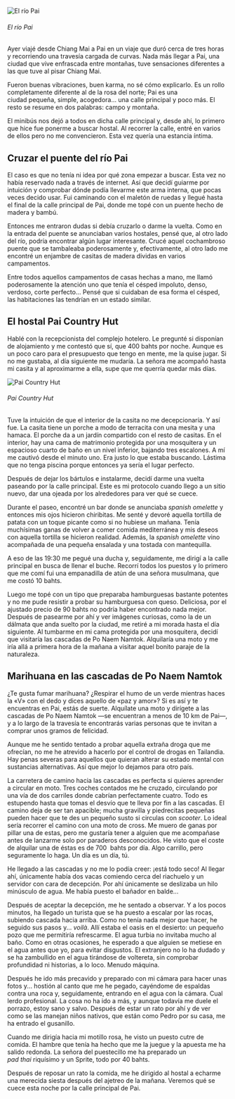 ![El río Pai](https://lh3.googleusercontent.com/7dO5-GLFCSELvpxFy69E2BqQDVk1BUkzOaNSOwUcYP4P3hnzRNJChcy_xdgb0MYaEDMI0Dr_XwHep-YaSxT5mpAbOmcubKGOnziTi9T4WzDyD65RZLynplkkzU7wQuSuljWUQbVIEqASMmj1pTlDcpIWxVJo42WtFFmwaEs-71CchfwU9v0gElF1YbPYrivHgeV-d9s_sjl8yX-dm_JlvtyEv09L82gwnV4c02jPYJ9fpWmWrjbqR-GQNhIkJN3hOVoqQNwVKXiiViUsggZOZxBgbhkZBHhb03xWZ5iIYD8X1ODEMgyHFHNGGMLg5qcxpZPe-aeetokwPfCju1QA9LB5tQPjrl3xCSQNyeGd4GvDhqLWn5Rw9DAsRcRYSJ1Zfail9JrJMKpk0CrxfmqVpviqe93EMZm265uBypKTdyUZNmSV6HMBYdGWfZxYoyzO9iQgi2Yu4wjSe7wMMiVg5XqczTIM1M-A5yPlvcBoAIEJEleyELQT_CFk7nkwTup6Bx2B3fuW7Wg0euam3oahSTutCOyU_RMQusOit-CximORYgyRMrIVKdzzLc4kdeJjeSxIzK61i8-qWtTKi1mZ-Hc1E6Cl-YqXGWGhSOLM2ctu3M3maUyncASntvSWW8LIWYV3HeSbnmMZMUkABbnuXnNuG1xkxQntGJGiKqdiKZAy4oY=w800-no)
###### El río Pai

Ayer viajé desde Chiang Mai a Pai en un viaje que duró cerca de tres horas y recorriendo una travesía cargada de curvas. Nada más llegar a Pai, una ciudad que vive enfrascada entre montañas, tuve sensaciones diferentes a las que tuve al pisar Chiang Mai.

Fueron buenas vibraciones, buen karma, no sé cómo explicarlo. Es un rollo completamente diferente al de la rosa del norte; Pai es una ciudad pequeña, simple, acogedora... una calle principal y poco más. El resto se resume en dos palabras: campo y montaña.

El minibús nos dejó a todos en dicha calle principal y, desde ahí, lo primero que hice fue ponerme a buscar hostal. Al recorrer la calle, entré en varios de ellos pero no me convencieron. Esta vez quería una estancia íntima.


## Cruzar el puente del río Pai

El caso es que no tenía ni idea por qué zona empezar a buscar. Esta vez no había reservado nada a través de internet. Así que decidí guiarme por intuición y comprobar dónde podía llevarme este arma interna, que pocas veces decido usar. Fui caminando con el maletón de ruedas y llegué hasta el final de la calle principal de Pai, donde me topé con un puente hecho de madera y bambú.

Entonces me entraron dudas si debía cruzarlo o darme la vuelta. Como en la entrada del puente se anunciaban varios hostales, pensé que, al otro lado del río, podría encontrar algún lugar interesante. Crucé aquel cochambroso puente que se tambaleaba poderosamente y, efectivamente, al otro lado me encontré un enjambre de casitas de madera dividas en varios campamentos.

Entre todos aquellos campamentos de casas hechas a mano, me llamó poderosamente la atención uno que tenía el césped impoluto, denso, verdoso, corte perfecto... Pensé que si cuidaban de esa forma el césped, las habitaciones las tendrían en un estado similar.

## El hostal Pai Country Hut

Hablé con la recepcionista del complejo hotelero. Le pregunté si disponían de alojamiento y me contestó que sí, que 400 bahts por noche. Aunque es un poco caro para el presupuesto que tengo en mente, me la quise jugar. Si no me gustaba, al día siguiente me mudaría. La señora me acompañó hasta mi casita y al aproximarme a ella, supe que me querría quedar más días.


![Pai Country Hut](https://lh3.googleusercontent.com/EJVBlXqT8PL6Y1yxI63gybZ-C_2GfRKNZ0htOGrP2-BOU1WzyIwxByXZGmXp_Qh4VblISrTw1ac7HmvCTo_iZ-ktoOGxelrL-EiVZvO98iPekg-4MQX9C69jQVlofjBXQlDWOo1i3F-qLJBvIPtASXg63hajtjBzQIVwG9Zb3Voq9KnqVC5sWObRf3TajMN68riXk0is7pFU4T84IB60eqE74bNDYCRfwlKzFS4ifUG7_9MWjbzXQuYD4RoHYtKlj5fSCwOJNUMuBni7L11e1C6rmShW0U6HNp4446_oBAxDudiExK8kUta8CKe_Dev20fekXnhPXPdD4ff95RCZgbW8cvPcmGzvsPfDnm3JsP8salSxavjoYE9PZpIIDgjSX75E8EPYnBn-57Q9PwTH_TL8CXLC_sIVcL3iRLTBWzbOIRwoLqeUvioptswVAwFjWLqcs19YZw1djm_yXMSRK1puZX7cqiS1cdfiSAVk6Nc_HsWIhHvSpkNy3uLJAt782OQJH6h11-WPFL3oyzCzUhFmm1Zryh-uwZUdj8uc_wmkv_Imxhs2doS0ZKXjGF4txFdn0Q-YuuX2vj4SWJEgNGgbsp2yl5-kyvelnmgn6-w5MLJ41QlqsBE4_LBwirEsdwly6LPW4pg5KmlKia4hDJww55Fev8sdSpGHvt857rDdNps=w800)
###### Pai Country Hut

Tuve la intuición de que el interior de la casita no me decepcionaría. Y así fue. La casita tiene un porche a modo de terracita con una mesita y una hamaca. El porche da a un jardín compartido con el resto de casitas. En el interior, hay una cama de matrimonio protegida por una mosquitera y un espacioso cuarto de baño en un nivel inferior, bajando tres escalones. A mí me cautivó desde el minuto uno. Era justo lo que estaba buscando. Lástima que no tenga piscina porque entonces ya sería el lugar perfecto.

Después de dejar los bártulos e instalarme, decidí darme una vuelta paseando por la calle principal. Este es mi protocolo cuando llego a un sitio nuevo, dar una ojeada por los alrededores para ver qué se cuece.

Durante el paseo, encontré un bar donde se anunciaba *spanish omelette* y entonces mis ojos hicieron chiribitas. Me senté y devoré aquella tortilla de patata con un toque picante como si no hubiese un mañana. Tenía muchísimas ganas de volver a comer comida mediterránea y mis deseos con aquella tortilla se hicieron realidad. Además, la *spanish omelette* vino acompañada de una pequeña ensalada y una tostada con mantequilla.

A eso de las 19:30 me pegué una ducha y, seguidamente, me dirigí a la calle principal en busca de llenar el buche. Recorrí todos los puestos y lo primero que me comí fui una empanadilla de atún de una señora musulmana, que me costó 10 bahts.

Luego me topé con un tipo que preparaba hamburguesas bastante potentes y no me pude resistir a probar su hamburguesa con queso. Deliciosa, por el ajustado precio de 90 bahts no podría haber encontrado nada mejor. Después de pasearme por ahí y ver imágenes curiosas, como la de un dálmata que anda suelto por la ciudad, me retiré a mi morada hasta el día siguiente. Al tumbarme en mi cama protegida por una mosquitera, decidí que visitaría las cascadas de Po Naem Namtok. Alquilaría una moto y me iría allá a primera hora de la mañana a visitar aquel bonito paraje de la naturaleza.

## Marihuana en las cascadas de Po Naem Namtok

¿Te gusta fumar marihuana? ¿Respirar el humo de un verde mientras haces la «V» con el dedo y dices aquello de «paz y amor»? Si es así y te encuentras en Pai, estás de suerte. Alquílate una moto y dirígete a las cascadas de Po Naem Namtok —se encuentran a menos de 10 km de Pai—, y a lo largo de la travesía te encontrarás varias personas que te invitan a comprar unos gramos de felicidad.

Aunque me he sentido tentado a probar aquella extraña droga que me ofrecían, no me he atrevido a hacerlo por el control de drogas en Tailandia. Hay penas severas para aquellos que quieran alterar su estado mental con sustancias alternativas. Así que mejor lo dejamos para otro país.

La carretera de camino hacia las cascadas es perfecta si quieres aprender a circular en moto. Tres coches contados me he cruzado, circulando por una vía de dos carriles donde cabrían perfectamente cuatro. Todo es estupendo hasta que tomas el desvío que te lleva por fin a las cascadas. El camino deja de ser tan apacible; mucha gravilla y piedrecitas pequeñas pueden hacer que te des un pequeño susto si circulas con *scooter*. Lo ideal sería recorrer el camino con una moto de cross. Me muero de ganas por pillar una de estas, pero me gustaría tener a alguien que me acompañase antes de lanzarme solo por paraderos desconocidos. He visto que el coste de alquilar una de éstas es de 700  bahts por día. Algo carrillo, pero seguramente lo haga. Un día es un día, tú.

He llegado a las cascadas y no me lo podía creer: ¡está todo seco! Al llegar ahí, únicamente había dos vacas comiendo cerca del riachuelo y un servidor con cara de decepción. Por ahí únicamente se deslizaba un hilo minúsculo de agua. Me había puesto el bañador en balde...

Después de aceptar la decepción, me he sentado a observar. Y a los pocos minutos, ha llegado un turista que se ha puesto a escalar por las rocas, subiendo cascada hacia arriba. Como no tenía nada mejor que hacer, he seguido sus pasos y... *voilà*. Allí estaba el oasis en el desierto: un pequeño pozo que me permitiría refrescarme. El agua turbia no invitaba mucho al baño. Como en otras ocasiones, he esperado a que alguien se metiese en el agua antes que yo, para evitar disgustos. El extranjero no lo ha dudado y se ha zambullido en el agua tirándose de voltereta, sin comprobar profundidad ni historias, a lo loco. Menudo máquina.

Después he ido más precavido y preparado con mi cámara para hacer unas fotos y... hostión al canto que me he pegado, cayéndome de espaldas contra una roca y, seguidamente, entrando en el agua con la cámara. Cual lerdo profesional. La cosa no ha ido a más, y aunque todavía me duele el porrazo, estoy sano y salvo. Después de estar un rato por ahí y de ver como se las manejan niños nativos, que están como Pedro por su casa, me ha entrado el gusanillo.

Cuando me dirigía hacia mi motillo rosa, he visto un puesto cutre de comida. El hambre que tenía ha hecho que me la juegue y la apuesta me ha salido redonda. La señora del puestecillo me ha preparado un *pad thai* riquísimo y un Sprite, todo por 40 bahts.

Después de reposar un rato la comida, me he dirigido al hostal a echarme una merecida siesta después del ajetreo de la mañana. Veremos qué se cuece esta noche por la calle principal de Pai.